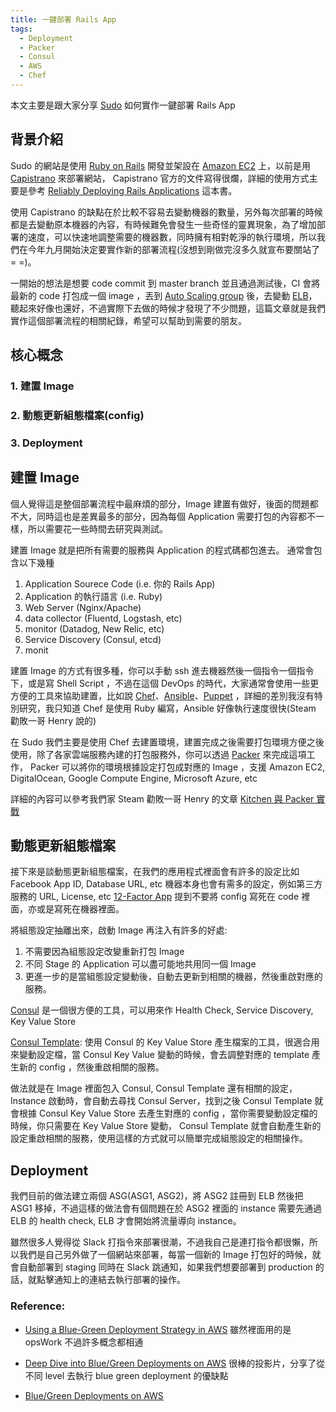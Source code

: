 ```yaml
---
title: 一鍵部署 Rails App
tags:
  - Deployment
  - Packer
  - Consul
  - AWS
  - Chef
---
```


本文主要是跟大家分享 [Sudo](https://sudo.com.tw/) 如何實作一鍵部署 Rails App 

## 背景介紹
Sudo 的網站是使用 [Ruby on Rails](http://rubyonrails.org/) 開發並架設在 [Amazon EC2](https://aws.amazon.com/tw/ec2/) 上，以前是用 [Capistrano](http://capistranorb.com/) 來部署網站， Capistrano 官方的文件寫得很爛，詳細的使用方式主要是參考 [Reliably Deploying Rails Applications](https://leanpub.com/deploying_rails_applications) 這本書。

使用 Capistrano 的缺點在於比較不容易去變動機器的數量，另外每次部署的時候都是去變動原本機器的內容，有時候難免會發生一些奇怪的靈異現象，為了增加部署的速度，可以快速地調整需要的機器數，同時擁有相對乾淨的執行環境，所以我們在今年九月開始決定要實作新的部署流程(沒想到剛做完沒多久就宣布要關站了 = =)。

一開始的想法是想要 code commit 到 master branch 並且通過測試後，CI 會將最新的 code 打包成一個 image ，丟到 [Auto Scaling group](https://aws.amazon.com/tw/autoscaling/) 後，去變動 [ELB](https://aws.amazon.com/tw/elasticloadbalancing/)，聽起來好像也還好，不過實際下去做的時候才發現了不少問題，這篇文章就是我們實作這個部署流程的相關紀錄，希望可以幫助到需要的朋友。

## 核心概念
### 1. 建置 Image
### 2. 動態更新組態檔案(config)
### 3. Deployment

## 建置 Image

個人覺得這是整個部署流程中最麻煩的部分，Image 建置有做好，後面的問題都不大，同時這也是差異最多的部分，因為每個 Application 需要打包的內容都不一樣，所以需要花一些時間去研究與測試。

建置 Image 就是把所有需要的服務與 Application 的程式碼都包進去。
通常會包含以下幾種
1. Application Sourece Code (i.e. 你的 Rails App)
2. Application 的執行語言 (i.e. Ruby)
3. Web Server (Nginx/Apache)
4. data collector (Fluentd, Logstash, etc)
5. monitor (Datadog, New Relic, etc)
6. Service Discovery (Consul, etcd)
7. monit

建置 Image 的方式有很多種，你可以手動 ssh 進去機器然後一個指令一個指令下，或是寫 Shell Script ，不過在這個 DevOps 的時代，大家通常會使用一些更方便的工具來協助建置，比如說 [Chef](https://www.chef.io/chef/)、[Ansible](https://www.ansible.com/)、[Puppet](https://puppet.com/) ，詳細的差別我沒有特別研究，我只知道 Chef 是使用 Ruby 編寫，Ansible 好像執行速度很快(Steam 勸敗一哥 Henry 說的)

在 Sudo 我們主要是使用 Chef 去建置環境，建置完成之後需要打包環境方便之後使用，除了各家雲端服務內建的打包服務外，你可以透過 [Packer](https://www.packer.io/) 來完成這項工作， Packer 可以將你的環境根據設定打包成對應的 Image ，支援 Amazon EC2, DigitalOcean, Google Compute Engine, Microsoft Azure, etc

詳細的內容可以參考我們家 Steam 勸敗一哥 Henry 的文章 [Kitchen 與 Packer 實戰](https://henry40408-blog.herokuapp.com/kitchen-and-packer/)


## 動態更新組態檔案
接下來是談動態更新組態檔案，在我們的應用程式裡面會有許多的設定比如 Facebook App ID, Database URL, etc 機器本身也會有需多的設定，例如第三方服務的 URL, License, etc [12-Factor App](https://12factor.net/config) 提到不要將 config 寫死在 code 裡面，亦或是寫死在機器裡面。

將組態設定抽離出來，啟動 Image 再注入有許多的好處:

1. 不需要因為組態設定改變重新打包 Image
2. 不同 Stage 的 Application 可以盡可能地共用同一個 Image
3. 更進一步的是當組態設定變動後，自動去更新到相關的機器，然後重啟對應的服務。

[Consul](https://www.consul.io) 是一個很方便的工具，可以用來作 Health Check, Service Discovery, Key Value Store

[Consul Template](https://github.com/hashicorp/consul-template): 使用 Consul 的 Key Value Store 產生檔案的工具，很適合用來變動設定檔，當 Consul Key Value 變動的時候，會去調整對應的 template 產生新的 config ，然後重啟相關的服務。

做法就是在 Image 裡面包入 Consul, Consul Template 還有相關的設定，Instance 啟動時，會自動去尋找 Consul Server，找到之後 Consul Template 就會根據 Consul Key Value Store 去產生對應的 config ，當你需要變動設定檔的時候，你只需要在 Key Value Store 變動， Consul Template 就會自動產生新的設定重啟相關的服務，使用這樣的方式就可以簡單完成組態設定的相關操作。

## Deployment
我們目前的做法建立兩個 ASG(ASG1, ASG2)，將 ASG2 註冊到 ELB 然後把 ASG1 移掉，不過這樣的做法會有個問題在於 ASG2 裡面的 instance 需要先通過 ELB 的 health check, ELB 才會開始將流量導向 instance。
<blockquote class="imgur-embed-pub" lang="en" data-id="a/Hsg3Q"><a href="//imgur.com/Hsg3Q"></a></blockquote><script async src="//s.imgur.com/min/embed.js" charset="utf-8"></script>

雖然很多人覺得從 Slack 打指令來部署很潮，不過我自己是連打指令都很懶，所以我們是自己另外做了一個網站來部署，每當一個新的 Image 打包好的時候，就會自動部署到 staging 同時在 Slack 跳通知，如果我們想要部署到 production 的話，就點擊通知上的連結去執行部署的操作。
<blockquote class="imgur-embed-pub" lang="en" data-id="a/eyUU1"><a href="//imgur.com/eyUU1"></a></blockquote><script async src="//s.imgur.com/min/embed.js" charset="utf-8"></script>

### Reference: 
* [Using a Blue-Green Deployment Strategy in AWS](http://docs.aws.amazon.com/opsworks/latest/userguide/best-deploy.html#best-deploy-environments-blue-green)
雖然裡面用的是 opsWork 不過許多概念都相通

* [Deep Dive into Blue/Green Deployments on AWS](http://www.slideshare.net/AmazonWebServices/dvo401-deep-dive-into-bluegreen-deployments-on-aws)
很棒的投影片，分享了從不同 level 去執行 blue green deployment 的優缺點

* [Blue/Green Deployments on AWS](https://d0.awsstatic.com/whitepapers/AWS_Blue_Green_Deployments.pdf)





